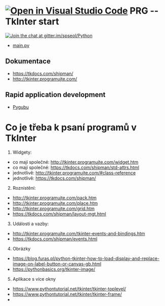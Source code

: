 [![Open in Visual Studio Code](https://classroom.github.com/assets/open-in-vscode-f059dc9a6f8d3a56e377f745f24479a46679e63a5d9fe6f495e02850cd0d8118.svg)](https://classroom.github.com/online_ide?assignment_repo_id=6716736&assignment_repo_type=AssignmentRepo)
PRG -- TkInter start
========================

[![Join the chat at gitter.im/spseol/Python](https://badges.gitter.im/spseol/PRG-No.svg)](https://gitter.im/spseol/Python?utm_source=share-link&utm_medium=link&utm_campaign=share-link)


*  [main.py](main.py)

Dokumentace
-------------

* <https://tkdocs.com/shipman/>
* <http://tkinter.programujte.com/>

Rapid application development
-------------------------------

* [Pygubu](https://github.com/alejandroautalan/pygubu-designer)

Co je třeba k psaní programů v TkInter
==========================================

1. Widgety: 
  * co mají společné: http://tkinter.programujte.com/widget.htm
  * co mají společné: https://tkdocs.com/shipman/std-attrs.html
  * jednotlivě: http://tkinter.programujte.com/#class-reference
  * jednotlivě: https://tkdocs.com/shipman/

2. Roznístění:
  * http://tkinter.programujte.com/pack.htm
  * http://tkinter.programujte.com/place.htm
  * http://tkinter.programujte.com/grid.htm
  * https://tkdocs.com/shipman/layout-mgt.html

3. Události a vazby:
  * http://tkinter.programujte.com/tkinter-events-and-bindings.htm
  * https://tkdocs.com/shipman/events.html

4. Obrázky
  * https://blog.furas.pl/python-tkinter-how-to-load-display-and-replace-image-on-label-button-or-canvas-gb.html
  * https://pythonbasics.org/tkinter-image/ 

5. Aplikace s více okny
  * https://www.pythontutorial.net/tkinter/tkinter-toplevel/
  * https://www.pythontutorial.net/tkinter/tkinter-frame/
  *
